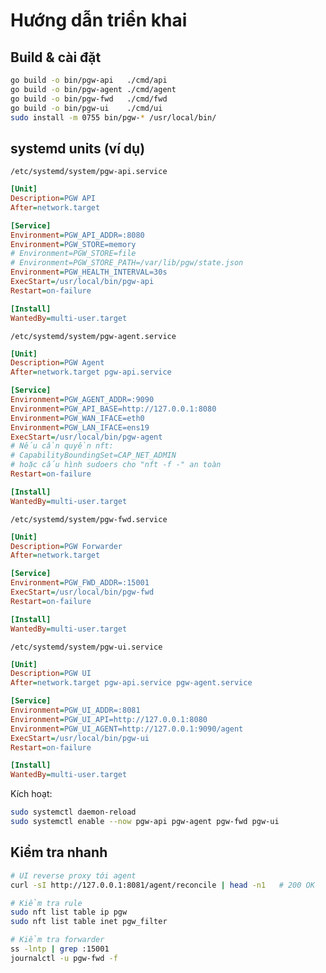 # Hướng dẫn triển khai

## Build & cài đặt

```bash
go build -o bin/pgw-api   ./cmd/api
go build -o bin/pgw-agent ./cmd/agent
go build -o bin/pgw-fwd   ./cmd/fwd
go build -o bin/pgw-ui    ./cmd/ui
sudo install -m 0755 bin/pgw-* /usr/local/bin/
```

## systemd units (ví dụ)

`/etc/systemd/system/pgw-api.service`

```ini
[Unit]
Description=PGW API
After=network.target

[Service]
Environment=PGW_API_ADDR=:8080
Environment=PGW_STORE=memory
# Environment=PGW_STORE=file
# Environment=PGW_STORE_PATH=/var/lib/pgw/state.json
Environment=PGW_HEALTH_INTERVAL=30s
ExecStart=/usr/local/bin/pgw-api
Restart=on-failure

[Install]
WantedBy=multi-user.target
```

`/etc/systemd/system/pgw-agent.service`

```ini
[Unit]
Description=PGW Agent
After=network.target pgw-api.service

[Service]
Environment=PGW_AGENT_ADDR=:9090
Environment=PGW_API_BASE=http://127.0.0.1:8080
Environment=PGW_WAN_IFACE=eth0
Environment=PGW_LAN_IFACE=ens19
ExecStart=/usr/local/bin/pgw-agent
# Nếu cần quyền nft:
# CapabilityBoundingSet=CAP_NET_ADMIN
# hoặc cấu hình sudoers cho "nft -f -" an toàn
Restart=on-failure

[Install]
WantedBy=multi-user.target
```

`/etc/systemd/system/pgw-fwd.service`

```ini
[Unit]
Description=PGW Forwarder
After=network.target

[Service]
Environment=PGW_FWD_ADDR=:15001
ExecStart=/usr/local/bin/pgw-fwd
Restart=on-failure

[Install]
WantedBy=multi-user.target
```

`/etc/systemd/system/pgw-ui.service`

```ini
[Unit]
Description=PGW UI
After=network.target pgw-api.service pgw-agent.service

[Service]
Environment=PGW_UI_ADDR=:8081
Environment=PGW_UI_API=http://127.0.0.1:8080
Environment=PGW_UI_AGENT=http://127.0.0.1:9090/agent
ExecStart=/usr/local/bin/pgw-ui
Restart=on-failure

[Install]
WantedBy=multi-user.target
```

Kích hoạt:

```bash
sudo systemctl daemon-reload
sudo systemctl enable --now pgw-api pgw-agent pgw-fwd pgw-ui
```

## Kiểm tra nhanh

```bash
# UI reverse proxy tới agent
curl -sI http://127.0.0.1:8081/agent/reconcile | head -n1   # 200 OK

# Kiểm tra rule
sudo nft list table ip pgw
sudo nft list table inet pgw_filter

# Kiểm tra forwarder
ss -lntp | grep :15001
journalctl -u pgw-fwd -f
```
